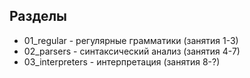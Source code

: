 Разделы
-------

+ 01_regular - регулярные грамматики (занятия 1-3)
+ 02_parsers - синтаксический анализ (занятия 4-7)
+ 03_interpreters - интерпретация (занятия 8-?)
